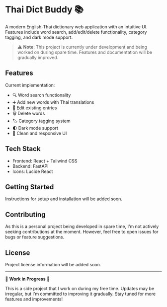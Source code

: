 # Thai Dict Buddy 📚

A modern English-Thai dictionary web application with an intuitive UI. Features include word search, add/edit/delete functionality, category tagging, and dark mode support.

> ⚠️ **Note**: This project is currently under development and being worked on during spare time. Features and documentation will be gradually improved.

## Features

Current implementation:
- 🔍 Word search functionality
- ➕ Add new words with Thai translations
- 📝 Edit existing entries
- 🗑️ Delete words
- 🏷️ Category tagging system
- 🌓 Dark mode support
- 💅 Clean and responsive UI

## Tech Stack

- Frontend: React + Tailwind CSS
- Backend: FastAPI
- Icons: Lucide React

## Getting Started

Instructions for setup and installation will be added soon.

## Contributing

As this is a personal project being developed in spare time, I'm not actively seeking contributions at the moment. However, feel free to open issues for bugs or feature suggestions.

## License

Project license information will be added soon.

---

🚧 **Work in Progress** 🚧

This is a side project that I work on during my free time. Updates may be irregular, but I'm committed to improving it gradually. Stay tuned for more features and improvements!